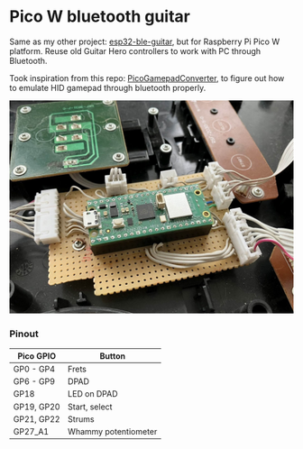 # Pico W bluetooth guitar
Same as my other project: [esp32-ble-guitar](https://github.com/1dle/esp32-ble-guitar), but for Raspberry Pi Pico W platform. Reuse old Guitar Hero controllers to work with PC through Bluetooth.

Took inspiration from this repo: [PicoGamepadConverter](https://github.com/Loc15/PicoGamepadConverter), to figure out how to emulate HID gamepad through bluetooth properly.

![](docs/inside.JPEG)

### Pinout

| Pico GPIO | Button |
| - | - |
| GP0 - GP4 | Frets |
| GP6 - GP9 | DPAD |
| GP18 | LED on DPAD |
| GP19, GP20 | Start, select |
| GP21, GP22  | Strums |
| GP27_A1 | Whammy potentiometer |
